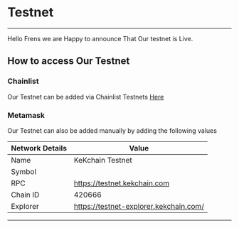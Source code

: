
# Testnet
___
Hello Frens we are Happy to announce That Our testnet is Live. 

## How to access Our Testnet

### Chainlist
Our Testnet can be added via Chainlist Testnets [Here](https://chainlist.org/) 


### Metamask
Our Testnet can also be added manually by adding the following values

|Network Details|Value|
|---------------|-----|
|Name|KeKchain Testnet|
|Symbol||KEK|
|RPC|https://testnet.kekchain.com|
|Chain ID|420666|
|Explorer|https://testnet-explorer.kekchain.com/|


___
